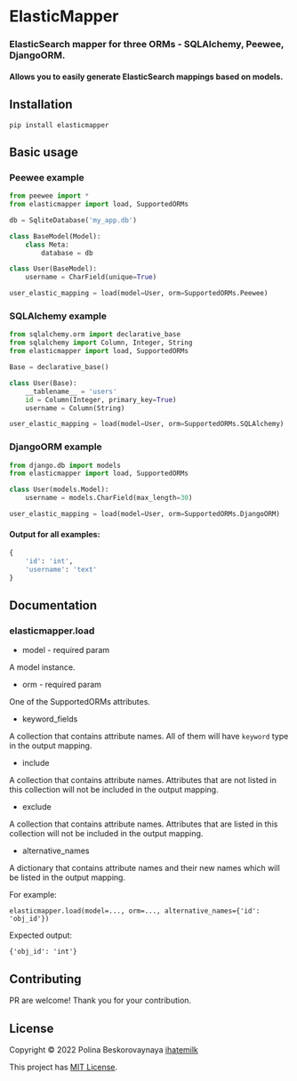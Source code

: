 # ElasticMapper
### ElasticSearch mapper for three ORMs - SQLAlchemy, Peewee, DjangoORM.
#### Allows you to easily generate ElasticSearch mappings based on models.

## Installation

```pip install elasticmapper```

## Basic usage
### Peewee example
```python
from peewee import *
from elasticmapper import load, SupportedORMs

db = SqliteDatabase('my_app.db')

class BaseModel(Model):
    class Meta:
        database = db

class User(BaseModel):
    username = CharField(unique=True)

user_elastic_mapping = load(model=User, orm=SupportedORMs.Peewee) 
```

### SQLAlchemy example

```python
from sqlalchemy.orm import declarative_base
from sqlalchemy import Column, Integer, String
from elasticmapper import load, SupportedORMs

Base = declarative_base()

class User(Base):
    __tablename__ = 'users'
    id = Column(Integer, primary_key=True)
    username = Column(String)

user_elastic_mapping = load(model=User, orm=SupportedORMs.SQLAlchemy) 
```

### DjangoORM example

```python
from django.db import models
from elasticmapper import load, SupportedORMs

class User(models.Model):
    username = models.CharField(max_length=30)

user_elastic_mapping = load(model=User, orm=SupportedORMs.DjangoORM) 
```

#### Output for all examples: 

```python
{
    'id': 'int',
    'username': 'text'
}
```

## Documentation

### elasticmapper.load

- model - required param

A model instance.

- orm - required param

One of the SupportedORMs attributes.

- keyword_fields

A collection that contains attribute names. All of them will have ```keyword``` type in the output mapping.

- include

A collection that contains attribute names. Attributes that are not listed in this collection will not be included in the output mapping.

- exclude

A collection that contains attribute names. Attributes that are listed in this collection will not be included in the output mapping.

- alternative_names

A dictionary that contains attribute names and their new names which will be listed in the output mapping.

For example: 

```elasticmapper.load(model=..., orm=..., alternative_names={'id': 'obj_id'})```

Expected output:

```{'obj_id': 'int'}```



## Contributing

PR are welcome! Thank you for your contribution.

## License 

Copyright © 2022 Polina Beskorovaynaya [ihatemilk](https://github.com/nomilkinmyhome)

This project has [MIT License](https://github.com/nomilkinmyhome/elasticmapper/blob/main/LICENSE).